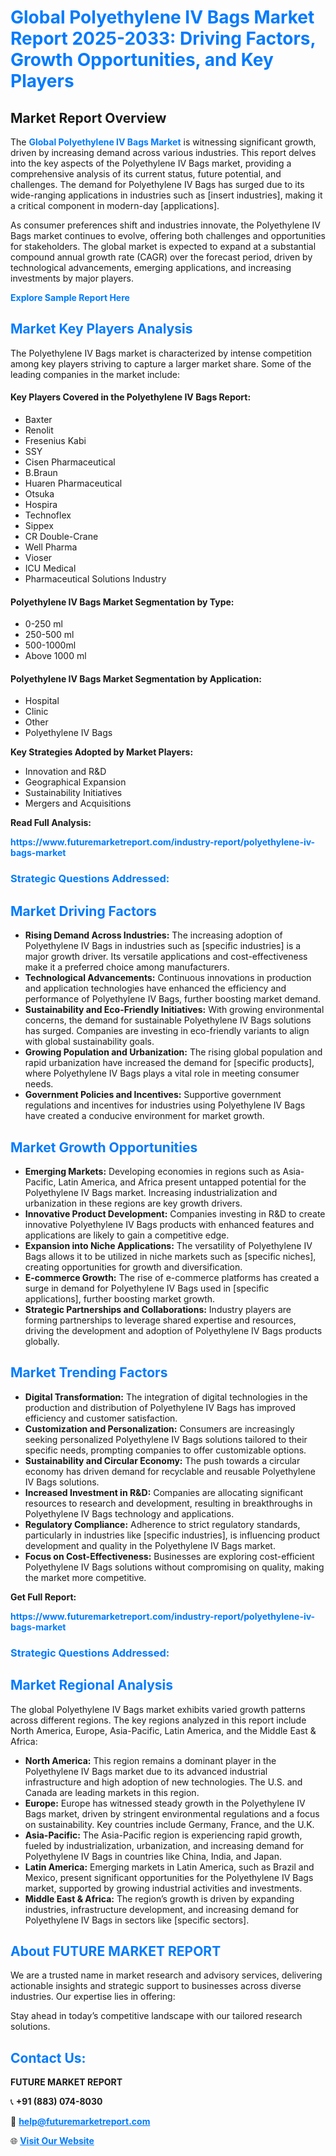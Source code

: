 <h1 style="color: #007BFF;">Global Polyethylene IV Bags Market Report 2025-2033: Driving Factors, Growth Opportunities, and Key Players</h1>

<section id="overview">
<h2>Market Report Overview</h2>
<p>The <a href="https://www.futuremarketreport.com/industry-report/polyethylene-iv-bags-market" style="color: #007BFF; text-decoration: none;"><strong>Global Polyethylene IV Bags Market</strong></a> is witnessing significant growth, driven by increasing demand across various industries. This report delves into the key aspects of the Polyethylene IV Bags market, providing a comprehensive analysis of its current status, future potential, and challenges. The demand for Polyethylene IV Bags has surged due to its wide-ranging applications in industries such as [insert industries], making it a critical component in modern-day [applications].</p>
<p>As consumer preferences shift and industries innovate, the Polyethylene IV Bags market continues to evolve, offering both challenges and opportunities for stakeholders. The global market is expected to expand at a substantial compound annual growth rate (CAGR) over the forecast period, driven by technological advancements, emerging applications, and increasing investments by major players.</p>
</section>

<section id="overview">
<p><a href="https://www.futuremarketreport.com/request-sample/reportId=122986" style="color: #007BFF; text-decoration: none;"><strong>Explore Sample Report Here</strong></a></p>
</section>

<section id="key-players">
<h2 style="color: #007BFF;">Market Key Players Analysis</h2>
<p>The Polyethylene IV Bags market is characterized by intense competition among key players striving to capture a larger market share. Some of the leading companies in the market include:</p>
<h4>Key Players Covered in the Polyethylene IV Bags Report:</h4>
<ul><li>Baxter</li><li>Renolit</li><li>Fresenius Kabi</li><li>SSY</li><li>Cisen Pharmaceutical</li><li>B.Braun</li><li>Huaren Pharmaceutical</li><li>Otsuka</li><li>Hospira</li><li>Technoflex</li><li>Sippex</li><li>CR Double-Crane</li><li>Well Pharma</li><li>Vioser</li><li>ICU Medical</li><li>Pharmaceutical Solutions Industry</li></ul>
<h4>Polyethylene IV Bags Market Segmentation by Type:</h4>
<ul><li>0-250 ml</li><li>250-500 ml</li><li>500-1000ml</li><li>Above 1000 ml</li></ul>

<h4>Polyethylene IV Bags Market Segmentation by Application:</h4>
<ul><li>Hospital</li><li>Clinic</li><li>Other</li><li>Polyethylene IV Bags</li></ul>
<p><strong>Key Strategies Adopted by Market Players:</strong></p>
<ul>
<li>Innovation and R&D</li>
<li>Geographical Expansion</li>
<li>Sustainability Initiatives</li>
<li>Mergers and Acquisitions</li>
</ul>
</section>

<section>
<p><strong>Read Full Analysis: </strong></p><a href="https://www.futuremarketreport.com/industry-report/polyethylene-iv-bags-market" style="color: #007BFF; text-decoration: none;"><strong>https://www.futuremarketreport.com/industry-report/polyethylene-iv-bags-market</strong></a>
<h3 style="color: #007BFF;">Strategic Questions Addressed:</h3>
</section>

<section id="driving-factors">
<h2 style="color: #007BFF;">Market Driving Factors</h2>
<ul>
<li><strong>Rising Demand Across Industries:</strong> The increasing adoption of Polyethylene IV Bags in industries such as [specific industries] is a major growth driver. Its versatile applications and cost-effectiveness make it a preferred choice among manufacturers.</li>
<li><strong>Technological Advancements:</strong> Continuous innovations in production and application technologies have enhanced the efficiency and performance of Polyethylene IV Bags, further boosting market demand.</li>
<li><strong>Sustainability and Eco-Friendly Initiatives:</strong> With growing environmental concerns, the demand for sustainable Polyethylene IV Bags solutions has surged. Companies are investing in eco-friendly variants to align with global sustainability goals.</li>
<li><strong>Growing Population and Urbanization:</strong> The rising global population and rapid urbanization have increased the demand for [specific products], where Polyethylene IV Bags plays a vital role in meeting consumer needs.</li>
<li><strong>Government Policies and Incentives:</strong> Supportive government regulations and incentives for industries using Polyethylene IV Bags have created a conducive environment for market growth.</li>
</ul>
</section>

<section id="growth-opportunities">
<h2 style="color: #007BFF;">Market Growth Opportunities</h2>
<ul>
<li><strong>Emerging Markets:</strong> Developing economies in regions such as Asia-Pacific, Latin America, and Africa present untapped potential for the Polyethylene IV Bags market. Increasing industrialization and urbanization in these regions are key growth drivers.</li>
<li><strong>Innovative Product Development:</strong> Companies investing in R&D to create innovative Polyethylene IV Bags products with enhanced features and applications are likely to gain a competitive edge.</li>
<li><strong>Expansion into Niche Applications:</strong> The versatility of Polyethylene IV Bags allows it to be utilized in niche markets such as [specific niches], creating opportunities for growth and diversification.</li>
<li><strong>E-commerce Growth:</strong> The rise of e-commerce platforms has created a surge in demand for Polyethylene IV Bags used in [specific applications], further boosting market growth.</li>
<li><strong>Strategic Partnerships and Collaborations:</strong> Industry players are forming partnerships to leverage shared expertise and resources, driving the development and adoption of Polyethylene IV Bags products globally.</li>
</ul>
</section>

<section id="trending-factors">
<h2 style="color: #007BFF;">Market Trending Factors</h2>
<ul>
<li><strong>Digital Transformation:</strong> The integration of digital technologies in the production and distribution of Polyethylene IV Bags has improved efficiency and customer satisfaction.</li>
<li><strong>Customization and Personalization:</strong> Consumers are increasingly seeking personalized Polyethylene IV Bags solutions tailored to their specific needs, prompting companies to offer customizable options.</li>
<li><strong>Sustainability and Circular Economy:</strong> The push towards a circular economy has driven demand for recyclable and reusable Polyethylene IV Bags solutions.</li>
<li><strong>Increased Investment in R&D:</strong> Companies are allocating significant resources to research and development, resulting in breakthroughs in Polyethylene IV Bags technology and applications.</li>
<li><strong>Regulatory Compliance:</strong> Adherence to strict regulatory standards, particularly in industries like [specific industries], is influencing product development and quality in the Polyethylene IV Bags market.</li>
<li><strong>Focus on Cost-Effectiveness:</strong> Businesses are exploring cost-efficient Polyethylene IV Bags solutions without compromising on quality, making the market more competitive.</li>
</ul>
</section>

<section>
<p><strong>Get Full Report: </strong></p><a href="https://www.futuremarketreport.com/industry-report/polyethylene-iv-bags-market" style="color: #007BFF; text-decoration: none;"><strong>https://www.futuremarketreport.com/industry-report/polyethylene-iv-bags-market</strong></a>
<h3 style="color: #007BFF;">Strategic Questions Addressed:</h3>
</section>


<section id="regional-analysis">
<h2 style="color: #007BFF;">Market Regional Analysis</h2>
<p>The global Polyethylene IV Bags market exhibits varied growth patterns across different regions. The key regions analyzed in this report include North America, Europe, Asia-Pacific, Latin America, and the Middle East & Africa:</p>
<ul>
<li><strong>North America:</strong> This region remains a dominant player in the Polyethylene IV Bags market due to its advanced industrial infrastructure and high adoption of new technologies. The U.S. and Canada are leading markets in this region.</li>
<li><strong>Europe:</strong> Europe has witnessed steady growth in the Polyethylene IV Bags market, driven by stringent environmental regulations and a focus on sustainability. Key countries include Germany, France, and the U.K.</li>
<li><strong>Asia-Pacific:</strong> The Asia-Pacific region is experiencing rapid growth, fueled by industrialization, urbanization, and increasing demand for Polyethylene IV Bags in countries like China, India, and Japan.</li>
<li><strong>Latin America:</strong> Emerging markets in Latin America, such as Brazil and Mexico, present significant opportunities for the Polyethylene IV Bags market, supported by growing industrial activities and investments.</li>
<li><strong>Middle East & Africa:</strong> The region’s growth is driven by expanding industries, infrastructure development, and increasing demand for Polyethylene IV Bags in sectors like [specific sectors].</li>
</ul>
</section>

<footer>
<h2 style="color: #007BFF;">About FUTURE MARKET REPORT</h2>
<p>We are a trusted name in market research and advisory services, delivering actionable insights and strategic support to businesses across diverse industries. Our expertise lies in offering:</p>

<p>Stay ahead in today’s competitive landscape with our tailored research solutions.</p>

<h2 style="color: #007BFF;">Contact Us:</h2>
<p><strong>FUTURE MARKET REPORT</strong></p>
<p>📞 <strong>+91 (883) 074-8030</strong></p>
<p>📧 <strong><a href="mailto:help@futuremarketreport.com" style="color: #007BFF;">help@futuremarketreport.com</a></strong></p>
<p>🌐 <strong><a href="https://www.futuremarketreport.com/" style="color: #007BFF;">Visit Our Website</a></strong></p>
</footer>